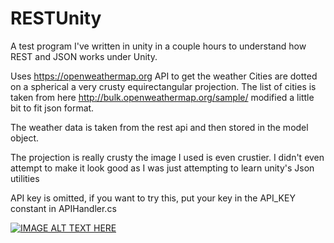 # RESTUnity
A test program I've written in unity in a couple hours to understand how REST and JSON works under Unity.

Uses https://openweathermap.org API to get the weather 
Cities are dotted on a spherical a very crusty equirectangular projection.
The list of cities is taken from here http://bulk.openweathermap.org/sample/ modified a little bit to fit json format.

The weather data is taken from the rest api and then stored in the model object.

The projection is really crusty the image I used is even crustier. I didn't even attempt to make it look good as I was just attempting to learn unity's Json utilities


API key is omitted, if you want to try this, put your key in the API_KEY constant in APIHandler.cs



[![IMAGE ALT TEXT HERE](https://github.com/Math-Man/RESTUnity/blob/main/pg.gif)](https://github.com/Math-Man/RESTUnity/blob/main/pg.gif)

